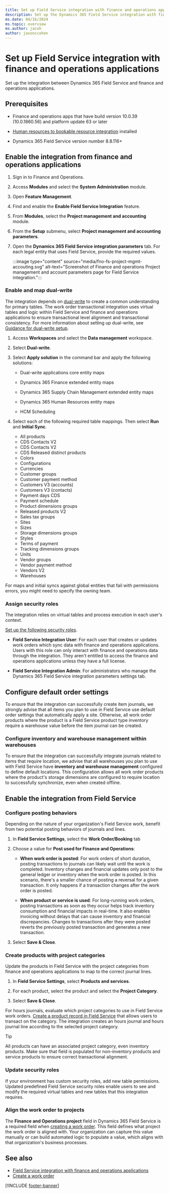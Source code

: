 ```yaml
---
title: Set up Field Service integration with finance and operations applications
description: Set up the Dynamics 365 Field Service integration with finance and operations to synchronize inventories and budgeting items between the applications.
ms.date: 04/16/2024
ms.topic: overview
ms.author: jacoh
author: jasonccohen
---
```


# Set up Field Service integration with finance and operations applications

Set up the integration between Dynamics 365 Field Service and finance and operations applications.

<!--- Does this have to be done by an admin? If so, what kind? --->

## Prerequisites

- Finance and operations apps that have build version 10.0.39 (10.0.1860.56) and platform update 63 or later

- [Human resources to bookable resource integration](/dynamics365/human-resources/hr-admin-integration-hr-rm) installed

- Dynamics 365 Field Service version number 8.8.116+

## Enable the integration from finance and operations applications

1. Sign in to Finance and Operations.

1. Access **Modules** and select the **System Administration** module.

1. Open **Feature Management**.

1. Find and enable the **Enable Field Service Integration** feature.

1. From **Modules**, select the **Project management and accounting** module.

1. From the **Setup** submenu, select **Project management and accounting parameters**.

1. Open the **Dynamics 365 Field Service integration parameters** tab. For each legal entity that uses Field Service, provide the required values.

   :::image type="content" source="media/fno-fs-project-mgmt-accouting.svg" alt-text="Screenshot of Finance and operations Project management and account parameters page for Field Service integration.":::

### Enable and map dual-write

The integration depends on [dual-write](/dynamics365/fin-ops-core/dev-itpro/data-entities/dual-write/dual-write-overview) to create a common understanding for primary tables. The work order transactional integration uses virtual tables and logic within Field Service and finance and operations applications to ensure transactional level alignment and transactional consistency. For more information about setting up dual-write, see [Guidance for dual-write setup](/dynamics365/fin-ops-core/dev-itpro/data-entities/dual-write/connection-setup).

1. Access **Workspaces** and select the **Data management** workspace.

1. Select **Dual-write**.

1. Select **Apply solution** in the command bar and apply the following solutions:

    - Dual-write applications core entity maps

    - Dynamics 365 Finance extended entity maps

    - Dynamics 365 Supply Chain Management extended entity maps

    - Dynamics 365 Human Resources entity maps

    - HCM Scheduling

1. Select each of the following required table mappings. Then select **Run** and **Initial Sync**.

   - All products
   - CDS Contacts V2
   - CDS Contacts V2
   - CDS Released distinct products
   - Colors
   - Configurations
   - Currencies
   - Customer groups
   - Customer payment method
   - Customers V3 (accounts)
   - Customers V3 (contacts)
   - Payment days CDS
   - Payment schedule
   - Product dimensions groups
   - Released products V2
   - Sales tax groups
   - Sites
   - Sizes
   - Storage dimensions groups
   - Styles
   - Terms of payment
   - Tracking dimensions groups
   - Units
   - Vendor groups
   - Vendor payment method
   - Vendors V2
   - Warehouses

For maps and initial syncs against global entities that fail with permissions errors, you might need to specify the owning team.

### Assign security roles

The integration relies on virtual tables and process execution in each user's context.

[Set up the following security roles](/dynamics365/fin-ops-core/dev-itpro/sysadmin/role-based-security).

- **Field Service Integration User**: For each user that creates or updates work orders which sync data with finance and operations applications. Users with this role can only interact with finance and operations data through the integration. They aren't entitled to access the finance and operations applications unless they have a full license.

- **Field Service Integration Admin**: For administrators who manage the Dynamics 365 Field Service integration parameters settings tab.

## Configure default order settings

To ensure that the integration can successfully create item journals, we strongly advise that all items you plan to use in Field Service use default order settings that automatically apply a site. Otherwise, all work order products where the product is a Field Service product type inventory require a warehouse value before the item journal can be created.

<!--- Where/how is this done? https://learn.microsoft.com/en-us/dynamics365/supply-chain/production-control/default-order-settings --->

### Configure inventory and warehouse management within warehouses

To ensure that the integration can successfully integrate journals related to items that require location, we advise that all warehouses you plan to use with Field Service have **inventory and warehouse management** configured to define default locations. This configuration allows all work order products where the product's storage dimensions are configured to require location to successfully synchronize, even when created offline.

<!--- Where/how is this done? https://learn.microsoft.com/en-us/dynamics365/fin-ops-core/dev-itpro/sales-marketing/synchronize-warehouse --->

## Enable the integration from Field Service

### Configure posting behaviors

Depending on the nature of your organization's Field Service work, benefit from two potential posting behaviors of journals and lines.

1. In **Field Service Settings**, select the **Work Order/Booking** tab

1. Choose a value for **Post used for Finance and Operations**:

   - **When work order is posted**: For work orders of short duration, posting transactions to journals can likely wait until the work is completed. Inventory changes and financial updates only post to the general ledger or inventory when the work order is posted. In this scenario, there's a smaller chance of posting a reversal for a given transaction. It only happens if a transaction changes after the work order is posted.

   - **When product or service is used**: For long-running work orders, posting transactions as soon as they occur helps track inventory consumption and financial impacts in real-time. It also enables invoicing without delays that can cause inventory and financial discrepancies. Changes to transactions after they were posted reverts the previously posted transaction and generates a new transaction.

1. Select **Save & Close**.

### Create products with project categories

Update the products in Field Service with the project categories from finance and operations applications to map to the correct journal lines.

1. In **Field Service Settings**, select **Products and services**.

1. For each product, select the product and select the **Project Category**.

1. Select **Save & Close**.

For hours journals, evaluate which project categories to use in Field Service work orders. [Create a product record in Field Service](create-product-or-service.md) that allows users to transact on the category. The integration creates an hours journal and hours journal line according to the selected project category.

> [!TIP]
> All products can have an associated project category, even inventory products. Make sure that field is populated for non-inventory products and service products to ensure correct transactional alignment.

### Update security roles

If your environment has custom security roles, add new table permissions. Updated predefined Field Service security roles enable users to see and modify the required virtual tables and new tables that this integration requires.

<!--- which permissions? --->

### Align the work order to projects

The **Finance and Operations project** field in Dynamics 365 Field Service is a required field when [creating a work order](finance-operations-integration-create-wo.md). This field defines what project the work order is aligned with. Your organization can capture this value manually or can build automated logic to populate a value, which aligns with that organization's business processes.

## See also

- [Field Service integration with finance and operations applications](finance-operations-integration.md)
- [Create a work order](finance-operations-integration-create-wo.md)

[!INCLUDE [footer-banner](../includes/footer-banner.md)]
